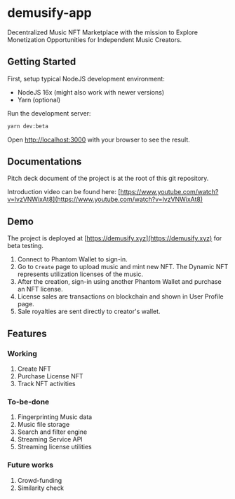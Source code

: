 # demusify-app
Decentralized Music NFT Marketplace with the mission to Explore Monetization Opportunities for Independent Music Creators.

## Getting Started

First, setup typical NodeJS development environment:
+ NodeJS 16x (might also work with newer versions)
+ Yarn (optional)

Run the development server:

```bash
yarn dev:beta
```

Open [http://localhost:3000](http://localhost:3000) with your browser to see the result.

## Documentations

Pitch deck document of the project is at the root of this git repository.

Introduction video can be found here: [https://www.youtube.com/watch?v=lvzVNWixAt8](https://www.youtube.com/watch?v=lvzVNWixAt8)

## Demo

The project is deployed at [https://demusify.xyz](https://demusify.xyz) for beta testing.

1. Connect to Phantom Wallet to sign-in.
2. Go to `Create` page to upload music and mint new NFT. The Dynamic NFT represents utilization licenses of the music.
3. After the creation, sign-in using another Phantom Wallet and purchase an NFT license.
4. License sales are transactions on blockchain and shown in User Profile page.
5. Sale royalties are sent directly to creator's wallet.

## Features

### Working

1. Create NFT
2. Purchase License NFT
3. Track NFT activities

### To-be-done
1. Fingerprinting Music data
2. Music file storage
3. Search and filter engine
4. Streaming Service API
5. Streaming license utilities

### Future works
1. Crowd-funding
2. Similarity check
